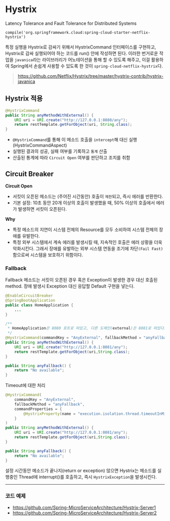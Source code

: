 # Hystrix
Latency Tolerance and Fault Tolerance for Distributed Systems
```
compile('org.springframework.cloud:spring-cloud-starter-netflix-hystrix')
```

특정 실행을 Hystrix로 감싸기 위해서 HystrixCommand 인터페이스를 구현하고, Hystrix로 감싸 실행되어야 하는 코드를 run() 안에 작성하면 된다. 
이러한 번거로운 작업을 ```javanica```라는 라이브러리가 어노테이션을 통해 할 수 있도록 해주고, 이걸 활용하여 Spring에서 손쉽게 사용할 수 있도록 한 것이 
```spring-cloud-netflix-hystrix```다.
> https://github.com/Netflix/Hystrix/tree/master/hystrix-contrib/hystrix-javanica


## Hystrix 적용
```java
@HystrixCommand
public String anyMethodWithExternal() {
    URI uri = URI.create("http://127.0.0.1:8080/any");
    return restTemplate.getForObject(uri, String.class);
}
```
* ```@HystrixCommand```를 통해 이 메소드 호출을 ```intercept```해 대신 실행 (HystrixCommandAspect)
* 실행된 결과의 성공, 실패 여부를 기록하고 ```통계``` 산출
* 산출된 통계에 따라 ```Circuit Open``` 여부를 판단하고 조치를 취함

## Circuit Breaker
**Circuit Open**
* 서킷이 오픈된 메소드는 (주어진 시간동안) 호출이 ```제한```되고, 즉시 에러를 반환한다.
* 기본 설정: 10초 동안 20개 이상의 호출이 발생했을 때, 50% 이상의 호출에서 에러가 발생하면 서킷이 오픈된다.

**Why**
* 특정 메소드의 지연이 시스템 전체의 Resource를 모두 소비하여 시스템 전체의 장애를 유발한다.
* 특정 외부 시스템에서 계속 에러를 발생시킬 때, 지속적인 호출은 에러 상황을 더욱 악화시킨다.
그래서 장애를 유발하는 외부 시스템 연동을 조기에 차단```(Fail Fast)```함으로써 시스템을 보호하기 위함이다.

### Fallback
Fallback 메소드는 서킷이 오픈된 경우 혹은 Exception이 발생한 경우 대신 호출된 method. 장애 발생시 Exception 대신 응답할 Default 구현을 넣는다.

```java
@EnableCircuitBreaker
@SpringBootApplication
public class HomeApplication {
    ...
}
```
```java
/**
 * HomeApplication은 8080 포트로 떠있고, 다른 도메인(external)은 8081로 떠있다고 가정한다.
 */
@HystrixCommand(commandKey = "AnyExternal", fallbackMethod = "anyFallback")
public String anyMethodWithExternal() {
    URI uri = URI.create("http://127.0.0.1:8081/any");
    return restTemplate.getForObject(uri,String.class);
}

public String anyFallback() {
    return "No available";
}
```

Timeout에 대한 처리
```java
@HystrixCommand(
    commandKey = "AnyExternal", 
    fallbackMethod = "anyFallback",
    commandProperties = {
        @HystrixProperty(name = "execution.isolation.thread.timeoutInMilliseconds", value = "500")  // default 1,000ms
    }
)
public String anyMethodWithExternal() {
    URI uri = URI.create("http://127.0.0.1:8081/any");
    return restTemplate.getForObject(uri,String.class);
}

public String anyFallback() {
    return "No available";
}
```
설정 시간동안 메소드가 끝나지(return or exception) 않으면 Hystrix는 메소드를 실행중인 Thread에 interrupt()를 호출하고, 즉시 ```HystrixException```을 발생시킨다.

---

### 코드 예제
* https://github.com/Spring-MicroServiceArchitecture/Hystrix-Server1
* https://github.com/Spring-MicroServiceArchitecture/Hystrix-Server2